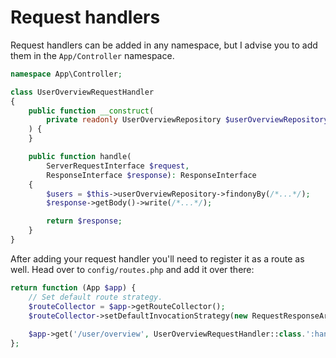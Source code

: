 # Request handlers

Request handlers can be added in any namespace, but I advise you 
to add them in the `App/Controller` namespace.

```php showLineNumbers title="UserOverviewRequestHandler.php"
namespace App\Controller;

class UserOverviewRequestHandler
{
    public function __construct(
        private readonly UserOverviewRepository $userOverviewRepository,
    ) {
    }

    public function handle(
        ServerRequestInterface $request,
        ResponseInterface $response): ResponseInterface
    {
        $users = $this->userOverviewRepository->findonyBy(/*...*/);
        $response->getBody()->write(/*...*/);

        return $response;
    }
}
```

After adding your request handler you'll need to register it as a route as well.
Head over to `config/routes.php` and add it over there:

```php showLineNumbers title="config/routes.php"
return function (App $app) {
    // Set default route strategy.
    $routeCollector = $app->getRouteCollector();
    $routeCollector->setDefaultInvocationStrategy(new RequestResponseArgs());
    
    $app->get('/user/overview', UserOverviewRequestHandler::class.':handle');
};
```